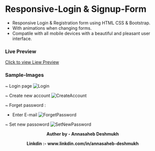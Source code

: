 # Responsive-Login & Signup-Form
- Responsive Login & Registration form using HTML CSS & Bootstrap.
- With animations when changing forms.
- Compatile with all mobile devices with a beautiful and pleasant user interface.
  
### Live Preview
[Click to view Liew Preview](https://annasaheb8910.github.io/Responsive-Login-Form/)

### Sample-Images

~ Login page
![Login](https://github.com/Annasaheb8910/Responsive-Login-Form/assets/145148499/8f9c7c85-e86f-4b35-8620-ec24741f15a6)

~ Create new account
![CreateAccount](https://github.com/Annasaheb8910/Responsive-Login-Form/assets/145148499/69c18ce4-3c17-4477-90b9-1c9e2761ecf4)

~ Forget password :
  - Enter E-mail
![ForgetPassword](https://github.com/Annasaheb8910/Responsive-Login-Form/assets/145148499/c89f488d-bfd0-465a-98e9-3729f6684eb7)

~ Set new passoword
![SetNewPassword](https://github.com/Annasaheb8910/Responsive-Login-Form/assets/145148499/2354491c-aeb6-4e89-a5c7-891bd4376087)
<p align="center"><b>Auther by - Annasaheb Deshmukh</b></p>
<p align="center"><b>Linkdin :- www.linkdin.com/in/annasaheb-deshmukh</b></p>
